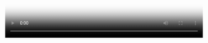 <html lang="en">
<head>
  <title>Player Test</title>
  <link rel="stylesheet" href="/css/plyr.css">
</head>
<body>

  <div class="px-video-container" id="myvid">
    <div class="px-video-img-captions-container">
        <div class="px-video-captions hide" aria-hidden="true"></div>
        <video width="640" height="360" poster="img/duck.png" controls>
            <source src="video/duck.mp4" type="video/mp4" />
            <div>
                <a href="video/duck.mp4">
                    <img src="img/duck.png" width="640" height="360" alt="download video" />
                </a>
            </div>
        </video>
    </div>
    <div class="px-video-controls"></div>
</div>


</body>
</html>